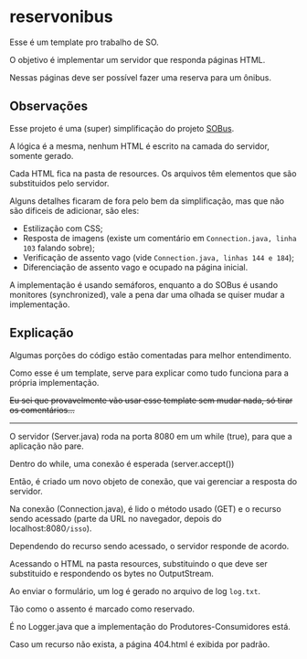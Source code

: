 # reservonibus

Esse é um template pro trabalho de SO.

O objetivo é implementar um servidor que responda páginas HTML.

Nessas páginas deve ser possível fazer uma reserva para um ônibus.

## Observações

Esse projeto é uma (super) simplificação do projeto [SOBus](https://github.com/nirewen/sobus).

A lógica é a mesma, nenhum HTML é escrito na camada do servidor, somente gerado.

Cada HTML fica na pasta de resources.
Os arquivos têm elementos que são substituidos pelo servidor.

Alguns detalhes ficaram de fora pelo bem da simplificação, mas que não são dificeis de adicionar, são eles:

-   Estilização com CSS;
-   Resposta de imagens (existe um comentário em `Connection.java, linha 103` falando sobre);
-   Verificação de assento vago (vide `Connection.java, linhas 144 e 184`);
-   Diferenciação de assento vago e ocupado na página inicial.

A implementação é usando semáforos, enquanto a do SOBus é usando monitores (synchronized), vale a pena dar uma olhada se quiser mudar a implementação.

## Explicação

Algumas porções do código estão comentadas para melhor entendimento.

Como esse é um template, serve para explicar como tudo funciona para a própria implementação.

~~Eu sei que provavelmente vão usar esse template sem mudar nada, só tirar os comentários...~~

---

O servidor (Server.java) roda na porta 8080 em um while (true), para que a aplicação não pare.

Dentro do while, uma conexão é esperada (server.accept())

Então, é criado um novo objeto de conexão, que vai gerenciar a resposta do servidor.

Na conexão (Connection.java), é lido o método usado (GET) e o recurso sendo acessado (parte da URL no navegador, depois do localhost:8080`/isso`).

Dependendo do recurso sendo acessado, o servidor responde de acordo.

Acessando o HTML na pasta resources, substituindo o que deve ser substituido e respondendo os bytes no OutputStream.

Ao enviar o formulário, um log é gerado no arquivo de log `log.txt`.

Tão como o assento é marcado como reservado.

É no Logger.java que a implementação do Produtores-Consumidores está.

Caso um recurso não exista, a página 404.html é exibida por padrão.
